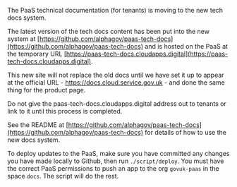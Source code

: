 The PaaS technical documentation (for tenants) is moving to the new tech docs  system.

The latest version of the tech docs content has been put into the new system at [https://github.com/alphagov/paas-tech-docs](https://github.com/alphagov/paas-tech-docs) and is hosted on the PaaS at the temporary URL [https://paas-tech-docs.cloudapps.digital](https://paas-tech-docs.cloudapps.digital).

This new site will not replace the old docs until we have set it up to appear at the official URL - https://docs.cloud.service.gov.uk - and done the same thing for the product page.

Do not give the paas-tech-docs.cloudapps.digital address out to tenants or link to it until this process is completed.

See the README at [https://github.com/alphagov/paas-tech-docs](https://github.com/alphagov/paas-tech-docs) for details of how to use the new docs system. 

To deploy updates to the PaaS, make sure you have committed any changes you have made locally to Github, then run ``./script/deploy``. You must have the correct PaaS permissions to push an app to the org ``govuk-paas`` in the space ``docs``. The script will do the rest.